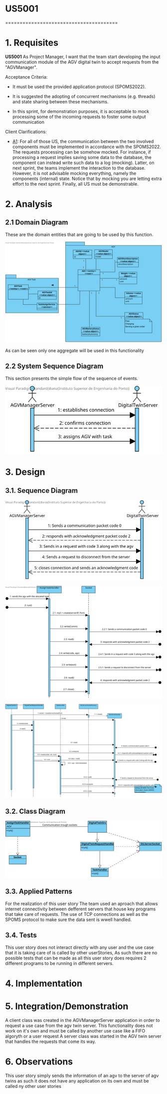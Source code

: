 # US5001
=======================================


# 1. Requisites

**US5001** As Project Manager, I want that the team start developing the input communication module of the AGV digital twin to accept requests from the "AGVManager".

Acceptance Criteria:

- It must be used the provided application protocol (SPOMS2022).

- It is suggested the adopting of concurrent mechanisms (e.g. threads) and state sharing between these mechanisms.

- In this sprint, for demonstration purposes, it is acceptable to mock processing some of the incoming requests to foster some output communication


Client Clarifications:

- [A1](https://moodle.isep.ipp.pt/mod/forum/discuss.php?d=16437#p21096): For all of those US, the communication between the two involved components must be implemented in accordance with the SPOMS2022. The requests processing can be somehow mocked. For instance, if processing a request implies saving some data to the database, the component can instead write such data to a log (mocking). Latter, on next sprint, the teams implement the interaction to the database.
However, it is not advisable mocking everything, namely the components (internal) state. Notice that by mocking you are letting extra effort to the next sprint.
Finally, all US must be demonstrable.

# 2. Analysis

## 2.1 Domain Diagram

These are the domain entities that are going to be used by this function.

![US5001 - DD](US5001-DD.svg)

As can be seen only one aggregate will be used in this functionality

## 2.2 System Sequence Diagram

This section presents the simple flow of the sequence of events.

![US5001 - SSD](US5001-SSD.svg)

# 3. Design

## 3.1. Sequence Diagram

![US5001 - CommunicationDiagram](US5001-ComunicationDiagram.svg)

![US5001 - AGVM](US5001-SD-AGVM.svg)

![US5001 - DT](US5001-SD-DT.svg)

## 3.2. Class Diagram

![US5001 - CD](US5001-CD.svg)

## 3.3. Applied Patterns

For the realization of this user story The team used an aproach that allows internet connectivity between defferent servers that house key programs that take care of requests.
The use of TCP connections as well as the SPOMS protocol to make sure the data sent is wwell handled.

## 3.4. Tests

This user story does not interact directly with any user and the use case that it is taking care of is called by other userStories, 
As such there are no possible tests that can be made as all this user story does requires 2 different programs to be running in different servers.


# 4. Implementation





# 5. Integration/Demonstration

A client class was created in the AGVManagerServer application in order to request a use case from the agv twin server. This functionality does not work on it's own and must be called by another use case like a FIFO algoryth or a user request
A server class was started in the AGV twin server that handles the requests that come its way.


# 6. Observations
This user story simply sends the information of an agv to the server of agv twins as such it does not have any application on its own and must be called ny other user stories

